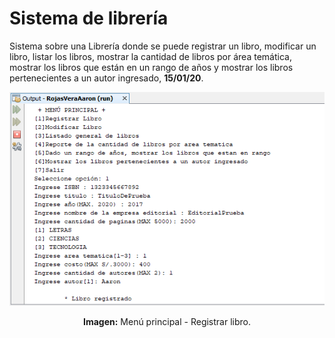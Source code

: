 # Sistema de librería
Sistema sobre una Librería donde se puede registrar un libro, modificar un libro, listar los libros, mostrar la cantidad de libros por área temática, mostrar los libros que están en un rango de años y mostrar los libros pertenecientes a un autor ingresado, **15/01/20**.

<div align="center">
<img src="src/media/menu-principal.png">
<p><strong>Imagen:</strong> Menú principal - Registrar libro.</p>
</div>
